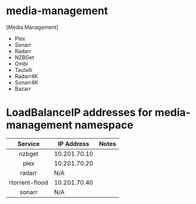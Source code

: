 # media-management

[Media Management]

* Plex
* Sonarr
* Radarr
* NZBGet
* Ombi
* Tautalli
* Radarr4K
* Sonarr4K
* Bazarr


# LoadBalanceIP addresses for media-management namespace
|       Service         	| IP Address       	| Notes 	|
|:------------------:    	|-----------------	|-------	|
| nzbget                 	| 10.201.70.10    	|       	|
| plex                  	| 10.201.70.20    	|       	|
| radarr                 	| N/A             	|       	|
| rtorrent-flood         	| 10.201.70.40    	|       	|
| sonarr                 	| N/A             	|       	|

